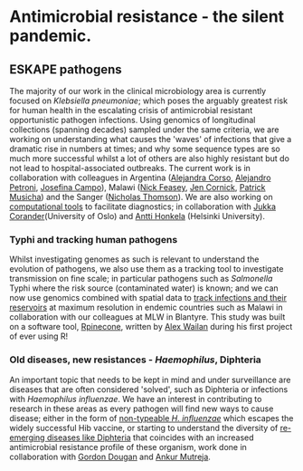 # Antimicrobial resistance - the silent pandemic. #

## ESKAPE pathogens ##

The majority of our work in the clinical microbiology area is currently focused on _Klebsiella pneumoniae_; which poses the arguably greatest risk for human health in the escalating crisis of antimicrobial resistant opportunistic pathogen infections. Using genomics of longitudinal collections (spanning decades) sampled under the same criteria, we are working on understanding what causes the 'waves' of infections that give a dramatic rise in numbers at times; and why some sequence types are so much more successful whilst a lot of others are also highly resistant but do not lead to hospital-associated outbreaks. The current work is in collaboration with colleagues in Argentina ([Alejandra Corso](https://www.researchgate.net/profile/Alejandra-Corso-2), [Alejandro Petroni](https://www.researchgate.net/profile/Alejandro-Petroni), [Josefina Campo](https://www.researchgate.net/profile/Josefina-Campos-2)), Malawi ([Nick Feasey](https://www.lstmed.ac.uk/about/people/professor-nicholas-feasey), [Jen Cornick](https://www.mlw.mw/researchers/dr-jen-cornick/), [Patrick Musicha](https://www.drumconsortium.org/dr-patrick-musicha)) and the Sanger ([Nicholas Thomson](https://www.sanger.ac.uk/person/thomson-nicholas/)). We are also working on [computational tools](https://pubmed.ncbi.nlm.nih.gov/34779765/) to facilitate diagnostics; in collaboration with [Jukka Corander](https://www.sanger.ac.uk/external_person/corander-jukka/)(University of Oslo) and [Antti Honkela](https://www.cs.helsinki.fi/u/ahonkela/) (Helsinki University).

### Typhi and tracking human pathogens ###

Whilst investigating genomes as such is relevant to understand the evolution of pathogens, we also use them as a tracking tool to investigate transmission on fine scale; in particular pathogens such as _Salmonella_ Typhi where the risk source (contaminated water) is known; and we can now use genomics combined with spatial data to [track infections and their reservoirs](https://academic.oup.com/cid/advance-article/doi/10.1093/cid/ciab745/6360448) at maximum resolution in endemic countries such as Malawi in collaboration with our colleagues at MLW in Blantyre. This study was built on a software tool, [Rpinecone](https://pubmed.ncbi.nlm.nih.gov/30920366/), written by [Alex Wailan](https://au.linkedin.com/in/dr-alexander-wailan-ph-d-640ab721a) during his first project of ever using R!

### Old diseases, new resistances - _Haemophilus_, Diphteria ###

An important topic that needs to be kept in mind and under surveillance are diseases that are often considered 'solved', such as Diphteria or infections with _Haemophilus influenzae_. We have an interest in contributing to research in these areas as every pathogen will find new ways to cause disease; either in the form of [non-typeable _H. influenzae_](https://www.microbiologyresearch.org/content/journal/mgen/10.1099/mgen.0.000214) which escapes the widely successful Hib vaccine, or starting to understand the diversity of [re-emerging diseases like Diphteria](https://www.nature.com/articles/s41467-021-21870-5) that coincides with an increased antimicrobial resistance profile of these organism, work done in collaboration with [Gordon Dougan](https://wellcome.org/who-we-are/people/gordon-dougan) and [Ankur Mutreja](https://www.infectiousdisease.cam.ac.uk/directory/dr-ankur-mutreja).  

